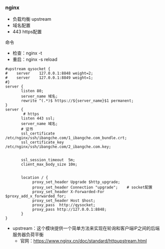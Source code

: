 ### nginx 
* 负载均衡 upstream
* 域名配置
* 443 https配置

命令
  - 检查：nginx -t 
  - 重启：nginx -s reload


```
#upstream qysocket {
#    server    127.0.0.1:8848 weight=2;
#    server    127.0.0.1:8849 weight=1;
#}
server {
       listen 80;
       server_name 域名;
       rewrite ^(.*)$ https://${server_name}$1 permanent;
}
server {
        # https
       listen 443 ssl;
       server_name 域名;
       # 证书    
       ssl_certificate      /etc/nginx/ssh/ibangche.com/1_ibangche.com_bundle.crt;
       ssl_certificate_key  /etc/nginx/ssh/ibangche.com/2_ibangche.com.key;


       ssl_session_timeout  5m;
       client_max_body_size 10m;


       location / {
            proxy_set_header Upgrade $http_upgrade;
            proxy_set_header Connection "upgrade";    # socket配置
            proxy_set_header X-Forwarded-For $proxy_add_x_forwarded_for;
            proxy_set_header Host $host;
            proxy_pass  http://qysocket;
	        proxy_pass http://127.0.0.1:8848;
       }
}
```
* upstream：这个模块提供一个简单方法来实现在轮询和客户端IP之间的后端服务器负荷平衡
    - 官网：https://www.nginx.cn/doc/standard/httpupstream.html
